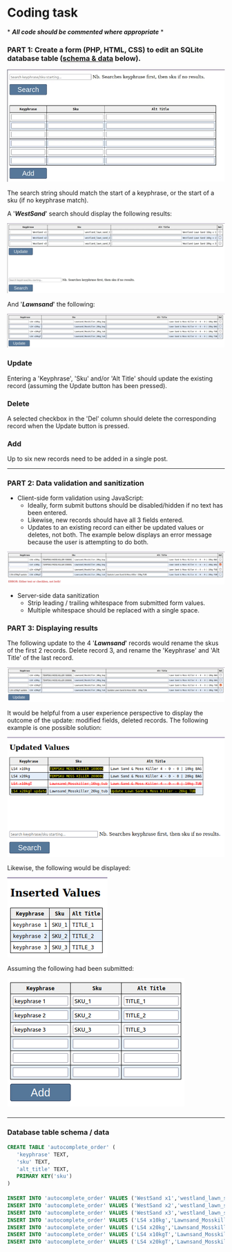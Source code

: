 # Coding task

\* ***All code should be commented where appropriate*** *

### PART 1: Create a form (PHP, HTML, CSS) to edit an SQLite database table ([schema & data](#database-table-schema--data) below).

![Image of form](imgs/add_del_keyphrase.png)

The search string should match the start of a keyphrase, or the start of a sku (if no keyphrase match).

A '***WestSand***' search should display the following results:

![Image of form](imgs/westsand.png)

And '***Lawnsand***' the following:

![Image of form](imgs/lawnsand.png)

### Update
Entering a 'Keyphrase', 'Sku' and/or 'Alt Title' should update the existing record (assuming the Update button has been pressed).

### Delete
A selected checkbox in the 'Del' column should delete the corresponding record when the Update button is pressed.

### Add
Up to six new records need to be added in a single post.

- - -
### PART 2: Data validation and sanitization

- Client-side form validation using JavaScript:
  - Ideally, form submit buttons should be disabled/hidden if no text has been entered.
  - Likewise, new records should have all 3 fields entered.
  - Updates to an existing record can either be updated values or deletes, not both. The example below displays an error message because the user is attempting to do both. 

![Image of form](imgs/edit_error_msg.png)

- Server-side data sanitization
  - Strip leading / trailing whitespace from submitted form values.
  - Multiple whitespace should be replaced with a single space.

### PART 3: Displaying results

The following update to the 4 '***Lawnsand***' records would rename the skus of the first 2 records. Delete record 3, and rename the 'Keyphrase' and 'Alt Title' of the last record.

![Image of form](imgs/lawnsand_edit.png)

It would be helpful from a user experience perspective to display the outcome of the update: modified fields, deleted records. The following example is one possible solution:

![Image of form](imgs/lawnsand_edit_results.png)

Likewise, the following would be displayed:

![Image of form](imgs/inserted_values.png)

Assuming the following had been submitted:

![Image of form](imgs/inserted_values_post.png)

###  

- - -

### Database table schema / data
```sql
CREATE TABLE 'autocomplete_order' (
   'keyphrase' TEXT,
   'sku' TEXT,
   'alt_title' TEXT,
   PRIMARY KEY('sku')
)

INSERT INTO 'autocomplete_order' VALUES ('WestSand x1','westland_lawn_sand_1','Westland Lawn Sand 16kg x 1');
INSERT INTO 'autocomplete_order' VALUES ('WestSand x2','westland_lawn_sand_2','Westland Lawn Sand 16kg x 2');
INSERT INTO 'autocomplete_order' VALUES ('WestSand x3','westland_lawn_sand_3','Westland Lawn Sand 16kg x 3');
INSERT INTO 'autocomplete_order' VALUES ('LS4 x10kg','Lawnsand_Mosskiller_10kg_bag','Lawn Sand & Moss Killer 4 - 0 - 0 | 10kg BAG');
INSERT INTO 'autocomplete_order' VALUES ('LS4 x20kg','Lawnsand_Mosskiller_20kg_bag','Lawn Sand & Moss Killer 4 - 0 - 0 | 20kg BAG');
INSERT INTO 'autocomplete_order' VALUES ('LS4 x10kgT','Lawnsand_Mosskiller_10kg_tub','Lawn Sand & Moss Killer 4 - 0 - 0 | 10kg TUB');
INSERT INTO 'autocomplete_order' VALUES ('LS4 x20kgT','Lawnsand_Mosskiller_20kg_tub','Lawn Sand & Moss Killer 4 - 0 - 0 | 20kg TUB');
```

